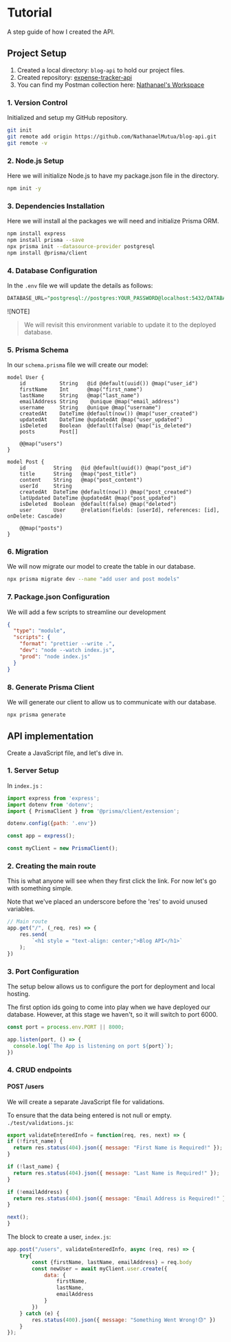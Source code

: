 # Tutorial

A step guide of how I created the API.

## Project Setup

1. Created a local directory: `blog-api` to hold our project files.
2. Created repository: [expense-tracker-api](https://github.com/NathanaelMutua/blog-api.git)
3. You can find my Postman collection here: [Nathanael's Workspace](https://nathanael-7604382.postman.co/workspace/Nathanael's-Workspace~5b4242d0-11c7-4277-809b-10ca424c98a5/collection/45838328-10407f29-bfd8-4c1c-87e3-849d051ddd71?action=share&creator=45838328)

### 1. Version Control

Initialized and setup my GitHub repository.

```bash
git init
git remote add origin https://github.com/NathanaelMutua/blog-api.git
git remote -v
```

### 2. Node.js Setup

Here we will initialize Node.js to have my package.json file in the directory.

```bash
npm init -y
```

### 3. Dependencies Installation

Here we will install al the packages we will need and initialize Prisma ORM.

```bash
npm install express
npm install prisma --save
npx prisma init --datasource-provider postgresql
npm install @prisma/client
```

### 4. Database Configuration

In the `.env` file we will update the details as follows:

```sql
DATABASE_URL="postgresql://postgres:YOUR_PASSWORD@localhost:5432/DATABASE_NAME"
```

![NOTE]
> We will revisit this environment variable to update it to the deployed database.

### 5. Prisma Schema

In our `schema.prisma` file we will create our model:

```prisma
model User {
    id           String   @id @default(uuid()) @map("user_id")
    firstName    Int      @map("first_name")
    lastName     String   @map("last_name")
    emailAddress String    @unique @map("email_address")
    username     String   @unique @map("username")
    createdAt    DateTime @default(now()) @map("user_created")
    updatedAt    DateTime @updatedAt @map("user_updated")
    isDeleted    Boolean  @default(false) @map("is_deleted")
    posts        Post[]

    @@map("users")
}

model Post {
    id         String   @id @default(uuid()) @map("post_id")
    title      String   @map("post_title")
    content    String   @map("post_content")
    userId     String
    createdAt  DateTime @default(now()) @map("post_created")
    latUpdated DateTime @updatedAt @map("post_updated")
    isDeleted  Boolean  @default(false) @map("deleted")
    user       User     @relation(fields: [userId], references: [id], onDelete: Cascade)

    @@map("posts")
}
```

### 6. Migration

We will now migrate our model to create the table in our database.

```bash
npx prisma migrate dev --name "add user and post models"
```

### 7. Package.json Configuration

We will add a few scripts to streamline our development

```json
{
  "type": "module",
  "scripts": {
    "format": "prettier --write .",
    "dev": "node --watch index.js",
    "prod": "node index.js"
  }
}
```

### 8. Generate Prisma Client

We will generate our client to allow us to communicate with our database.

```bash
npx prisma generate
```

## API implementation

Create a JavaScript file, and let's dive in.

### 1. Server Setup

In ```index.js``` :

```js
import express from 'express';
import dotenv from 'dotenv';
import { PrismaClient } from '@prisma/client/extension';

dotenv.config({path: '.env'})

const app = express();

const myClient = new PrismaClient();
```

### 2. Creating the main route

This is what anyone will see when they first click the link. For now let's go with something simple.

Note that we've placed an underscore before the 'res' to avoid unused variables.

```js
// Main route
app.get("/", (_req, res) => {
    res.send(
        `<h1 style = "text-align: center;">Blog API</h1>`
    );
})
```

### 3. Port Configuration

The setup below allows us to configure the port for deployment and local hosting.

The first option ids going to come into play when we have deployed our database. However, at this stage we haven't, so it will switch to port 6000.

```js
const port = process.env.PORT || 8000;

app.listen(port, () => {
  console.log(`The App is listening on port ${port}`);
})
```

### 4. CRUD endpoints

#### POST /users

We will create a separate JavaScript file for validations.

To ensure that the data being entered is not null or empty.
```./test/validations.js```:

```js
export validateEnteredInfo = function(req, res, next) => {
if (!first_name) {
  return res.status(404).json({ message: "First Name is Required!" });
}

if (!last_name) {
  return res.status(404).json({ message: "Last Name is Required!" });
}

if (!emailAddress) {
  return res.status(404).json({ message: "Email Address is Required!" });
}

next();
}
```

The block to create a user, ```index.js```:

```js
app.post("/users", validateEnteredInfo, async (req, res) => {
    try{
        const {firstName, lastName, emailAddress} = req.body
        const newUser = await myClient.user.create({
            data: {
                firstName,
                lastName,
                emailAddress
            }
        })
    } catch (e) {
        res.status(400).json({ message: "Something Went Wrong!😓" })
    }
});
```
